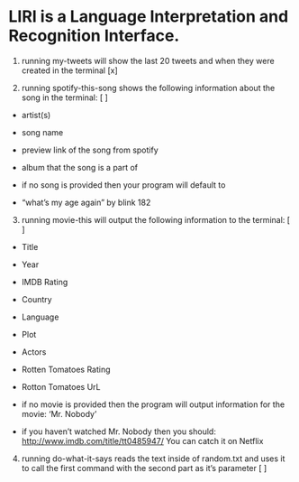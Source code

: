# LIRI is a Language Interpretation and Recognition Interface.

1. running my-tweets will show the last 20 tweets and when they were created in the terminal [x]

2. running spotify-this-song shows the following information about the song in the terminal: [ ]

* artist(s)
* song name
* preview link of the song from spotify
* album that the song is a part of

* if no song is provided then your program will default to

* “what’s my age again” by blink 182

3. running movie-this will output the following information to the terminal: [ ]

* Title
* Year
* IMDB Rating
* Country
* Language
* Plot
* Actors
* Rotten Tomatoes Rating
* Rotton Tomatoes UrL

* if no movie is provided then the program will output information for the movie: ‘Mr. Nobody’

* if you haven’t watched Mr. Nobody then you should: http://www.imdb.com/title/tt0485947/
You can catch it on Netflix

4. running do-what-it-says reads the text inside of random.txt and uses it to call the first command with the second part as it’s parameter [ ]